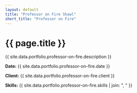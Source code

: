 ```yaml
---
layout: default
title: "Professor on Fire Shawl"
short_title: "Professor on Fire"
---
```


<div class="portfolio-subpage-content">
  <h1 class="portfolio-subpage-title">{{ page.title }}</h1>

  <p>{{ site.data.portfolio.professor-on-fire.description }}</p>

  <div class="project-meta">
    <p><strong>Date:</strong> {{ site.data.portfolio.professor-on-fire.date }}</p>
    <p><strong>Client:</strong> {{ site.data.portfolio.professor-on-fire.client }}</p>
    <p><strong>Skills:</strong> {{ site.data.portfolio.professor-on-fire.skills | join: ", " }}</p>
  </div>
</div>
